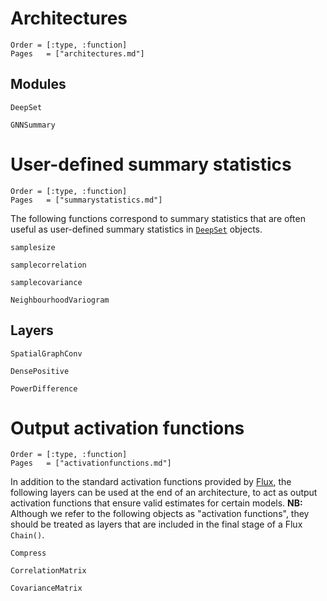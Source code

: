 # Architectures

```@index
Order = [:type, :function]
Pages   = ["architectures.md"]
```

## Modules

```@docs
DeepSet

GNNSummary
```

# User-defined summary statistics

```@index
Order = [:type, :function]
Pages   = ["summarystatistics.md"]
```

The following functions correspond to summary statistics that are often useful
as user-defined summary statistics in [`DeepSet`](@ref) objects.

```@docs
samplesize

samplecorrelation

samplecovariance

NeighbourhoodVariogram
```

## Layers

```@docs
SpatialGraphConv

DensePositive

PowerDifference
```


# Output activation functions

```@index
Order = [:type, :function]
Pages   = ["activationfunctions.md"]
```

In addition to the standard activation functions provided by [Flux](https://fluxml.ai/Flux.jl/stable/models/activation/), the following layers can be used at the end of an architecture, to act as output activation functions that ensure valid estimates for certain models. **NB:** Although we refer to the following objects as "activation functions", they should be treated as layers that are included in the final stage of a Flux `Chain()`. 

```@docs
Compress

CorrelationMatrix

CovarianceMatrix
```

